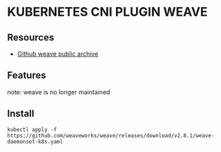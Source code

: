 # KUBERNETES CNI PLUGIN WEAVE

## Resources

- [Github weave public archive](https://github.com/weaveworks/weave)

## Features
note: weave is no longer maintained

## Install

`kubectl apply -f https://github.com/weaveworks/weave/releases/download/v2.8.1/weave-daemonset-k8s.yaml`